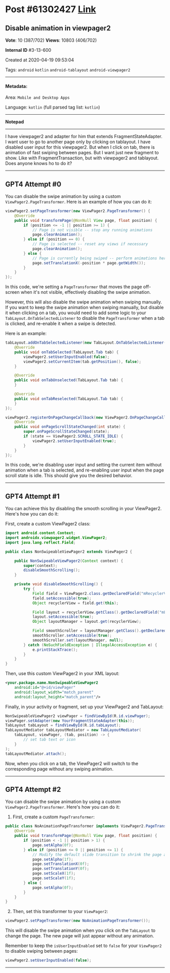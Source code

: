 
# Post \#61302427 [Link](https://stackoverflow.com/questions/61302427/)

## Disable animation in viewpager2

**Vote**: 10 (387/702) **Views**: 10803 (406/702) 

**Internal ID** \#3-13-600

Created at 2020-04-19 09:53:04

Tags: `android` `kotlin` `android-tablayout` `android-viewpager2`

----------

#### Metadata:

Area: `Mobile and Desktop Apps`

Language: `kotlin` (full parsed tag list: `kotlin`)

----------

**Notepad**


----------

I have viewpager2 and adapter for him that extends FragmentStateAdapter. I want user to go to another page only by clicking on tablayout. I have disabled user input for this viewpager2. But when I click on tab, there is animation of fast swiping between pages. But I want just new fragment to show. Like with FragmentTransaction, but with viewpager2 and tablayout. Does anyone knows ho to do it?


----------
        
## GPT4 Attempt \#0

You can disable the swipe animation by using a custom `ViewPager2.PageTransformer`. Here is an example of how you can do it:

```java
viewPager2.setPageTransformer(new ViewPager2.PageTransformer() {
    @Override
    public void transformPage(@NonNull View page, float position) {
        if (position <= -1 || position >= 1) {
            // Page is not visible -- stop any running animations
            page.clearAnimation();
        } else if (position == 0) {
            // Page is selected -- reset any views if necessary
            page.clearAnimation();
        } else {
            // Page is currently being swiped -- perform animations here
            page.setTranslationX(-position * page.getWidth());
        }
    }
});
```

In this code, we're setting a `PageTransformer` that moves the page off-screen when it's not visible, effectively disabling the swipe animation.

However, this will also disable the swipe animation when swiping manually. If you want to keep the swipe animation when swiping manually, but disable it when clicking on a tab, you would need to add some logic to your `TabLayout.OnTabSelectedListener` to disable the `PageTransformer` when a tab is clicked, and re-enable it when a swipe is detected.

Here is an example:

```java
tabLayout.addOnTabSelectedListener(new TabLayout.OnTabSelectedListener() {
    @Override
    public void onTabSelected(TabLayout.Tab tab) {
        viewPager2.setUserInputEnabled(false);
        viewPager2.setCurrentItem(tab.getPosition(), false);
    }

    @Override
    public void onTabUnselected(TabLayout.Tab tab) {
    }

    @Override
    public void onTabReselected(TabLayout.Tab tab) {
    }
});

viewPager2.registerOnPageChangeCallback(new ViewPager2.OnPageChangeCallback() {
    @Override
    public void onPageScrollStateChanged(int state) {
        super.onPageScrollStateChanged(state);
        if (state == ViewPager2.SCROLL_STATE_IDLE) {
            viewPager2.setUserInputEnabled(true);
        }
    }
});
```

In this code, we're disabling user input and setting the current item without animation when a tab is selected, and re-enabling user input when the page scroll state is idle. This should give you the desired behavior.

--------

## GPT4 Attempt \#1

You can achieve this by disabling the smooth scrolling in your ViewPager2. Here's how you can do it:

First, create a custom ViewPager2 class:

```java
import android.content.Context;
import androidx.viewpager2.widget.ViewPager2;
import java.lang.reflect.Field;

public class NonSwipeableViewPager2 extends ViewPager2 {

    public NonSwipeableViewPager2(Context context) {
        super(context);
        disableSmoothScrolling();
    }

    private void disableSmoothScrolling() {
        try {
            Field field = ViewPager2.class.getDeclaredField("mRecyclerView");
            field.setAccessible(true);
            Object recyclerView = field.get(this);

            Field layout = recyclerView.getClass().getDeclaredField("mLayoutManager");
            layout.setAccessible(true);
            Object layoutManager = layout.get(recyclerView);

            Field smoothScroller = layoutManager.getClass().getDeclaredField("mSmoothScroller");
            smoothScroller.setAccessible(true);
            smoothScroller.set(layoutManager, null);
        } catch (NoSuchFieldException | IllegalAccessException e) {
            e.printStackTrace();
        }
    }
}
```

Then, use this custom ViewPager2 in your XML layout:

```xml
<your.package.name.NonSwipeableViewPager2
    android:id="@+id/viewPager"
    android:layout_width="match_parent"
    android:layout_height="match_parent"/>
```

Finally, in your activity or fragment, set up your ViewPager2 and TabLayout:

```java
NonSwipeableViewPager2 viewPager = findViewById(R.id.viewPager);
viewPager.setAdapter(new YourFragmentStateAdapter(this));
TabLayout tabLayout = findViewById(R.id.tabLayout);
TabLayoutMediator tabLayoutMediator = new TabLayoutMediator(
    tabLayout, viewPager, (tab, position) -> {
        // set tab text or icon
    }
);
tabLayoutMediator.attach();
```

Now, when you click on a tab, the ViewPager2 will switch to the corresponding page without any swiping animation.

--------

## GPT4 Attempt \#2

You can disable the swipe animation by using a custom `ViewPager2.PageTransformer`. Here's how you can do it:

1. First, create a custom `PageTransformer`:

```java
public class NoAnimationPageTransformer implements ViewPager2.PageTransformer {
    @Override
    public void transformPage(@NonNull View page, float position) {
        if (position < -1 || position > 1) {
            page.setAlpha(0f);
        } else if (position <= 0 || position <= 1) {
            // Modify the default slide transition to shrink the page as well
            page.setAlpha(1f);
            page.setTranslationX(0f);
            page.setTranslationY(0f);
            page.setScaleX(1f);
            page.setScaleY(1f);
        } else {
            page.setAlpha(0f);
        }
    }
}
```

2. Then, set this transformer to your `ViewPager2`:

```java
viewPager2.setPageTransformer(new NoAnimationPageTransformer());
```

This will disable the swipe animation when you click on the `TabLayout` to change the page. The new page will just appear without any animation. 

Remember to keep the `isUserInputEnabled` set to `false` for your `ViewPager2` to disable swiping between pages:

```java
viewPager2.setUserInputEnabled(false);
```

--------
